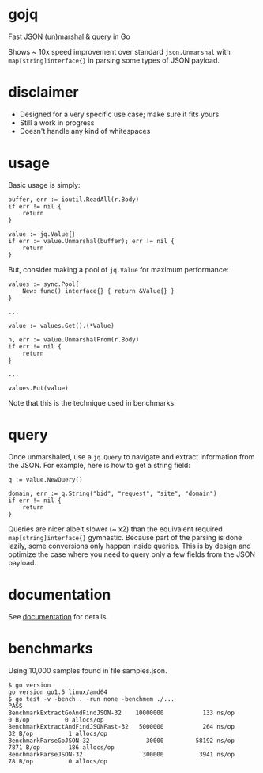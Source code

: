 # gojq
Fast JSON (un)marshal &amp; query in Go

Shows ~ 10x speed improvement over standard `json.Unmarshal` with `map[string]interface{}` in parsing some types of JSON payload.

# disclaimer
- Designed for a very specific use case; make sure it fits yours
- Still a work in progress
- Doesn't handle any kind of whitespaces

# usage
Basic usage is simply:

```
buffer, err := ioutil.ReadAll(r.Body)
if err != nil {
    return
}

value := jq.Value{}
if err := value.Unmarshal(buffer); err != nil {
    return
}
```

But, consider making a pool of `jq.Value` for maximum performance:

```
values := sync.Pool{
    New: func() interface{} { return &Value{} }
}

...

value := values.Get().(*Value)

n, err := value.UnmarshalFrom(r.Body)
if err != nil {
    return
}

...

values.Put(value)
```

Note that this is the technique used in benchmarks.

# query
Once unmarshaled, use a `jq.Query` to navigate and extract information from the JSON. For example, here is how to get a string field:

```
q := value.NewQuery()

domain, err := q.String("bid", "request", "site", "domain")
if err != nil {
    return
}
```

Queries are nicer albeit slower (~ x2) than the equivalent required `map[string]interface{}` gymnastic. Because part of the parsing is done lazily, some conversions only happen inside queries. This is by design and optimize the case where you need to query only a few fields from the JSON payload.

# documentation
See [documentation](https://godoc.org/github.com/datacratic/gojq) for details.

# benchmarks
Using 10,000 samples found in file samples.json.

```
$ go version
go version go1.5 linux/amd64
$ go test -v -bench . -run none -benchmem ./...
PASS
BenchmarkExtractGoAndFindJSON-32    10000000           133 ns/op           0 B/op          0 allocs/op
BenchmarkExtractAndFindJSONFast-32   5000000           264 ns/op          32 B/op          1 allocs/op
BenchmarkParseGoJSON-32                30000         58192 ns/op        7871 B/op        186 allocs/op
BenchmarkParseJSON-32                 300000          3941 ns/op          78 B/op          0 allocs/op
```
